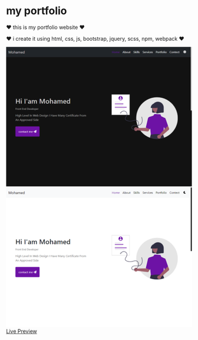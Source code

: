 <body>
<h1>my portfolio</h1>
<p>❤ this is my portfolio website ❤</p>
<p>❤ i create it using html, css, js, bootstrap, jquery, scss, npm, webpack ❤</p>

<img src="design/images/dark.png" alt="dark">
<img src="design/images/light.png" alt="light">
<a href="index.html" target="_blank">Live Preview</a>
</body>
